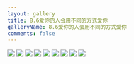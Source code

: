 ```yaml
---
layout: gallery
title: 8.6爱你的人会用不同的方式爱你
galleryName: 8.6爱你的人会用不同的方式爱你
comments: false
---
```


<style>
#l_main {
  max-width: calc(100% - 1 * 240px);
  padding-left: 0px;
  float: left;
  -webkit-box-ordinal-group: 2;
  -moz-box-ordinal-group: 2;
  -ms-flex-order: 2;
  -webkit-order: 2;
  order: 2;
}
#l_main.no_sidebar {
    width: 100%;
    padding-right: 0;
    margin: auto;
}
#bottom {
  display: none;
}
#post-body p {
  display:flex;
  flex-wrap: wrap;
}
#post-body p img {
  width: 32%;
  margin: 5px;
}
</style>

![](https://jsd.cdn.zzko.cn/gh/txw1314/blog-img@main/晚晚晚儿呀/2022/8.6爱你的人会用不同的方式爱你/202210062035597.jpg)
![](https://jsd.cdn.zzko.cn/gh/txw1314/blog-img@main/晚晚晚儿呀/2022/8.6爱你的人会用不同的方式爱你/202210062035596.jpg)
![](https://jsd.cdn.zzko.cn/gh/txw1314/blog-img@main/晚晚晚儿呀/2022/8.6爱你的人会用不同的方式爱你/202210062035595.jpg)
![](https://jsd.cdn.zzko.cn/gh/txw1314/blog-img@main/晚晚晚儿呀/2022/8.6爱你的人会用不同的方式爱你/202210062035594.jpg)
![](https://jsd.cdn.zzko.cn/gh/txw1314/blog-img@main/晚晚晚儿呀/2022/8.6爱你的人会用不同的方式爱你/202210062035593.jpg)
![](https://jsd.cdn.zzko.cn/gh/txw1314/blog-img@main/晚晚晚儿呀/2022/8.6爱你的人会用不同的方式爱你/202210062035592.jpg)
![](https://jsd.cdn.zzko.cn/gh/txw1314/blog-img@main/晚晚晚儿呀/2022/8.6爱你的人会用不同的方式爱你/202210062035591.jpg)
![](https://jsd.cdn.zzko.cn/gh/txw1314/blog-img@main/晚晚晚儿呀/2022/8.6爱你的人会用不同的方式爱你/202210062035590.jpg)
![](https://jsd.cdn.zzko.cn/gh/txw1314/blog-img@main/晚晚晚儿呀/2022/8.6爱你的人会用不同的方式爱你/202210062035588.jpg)
